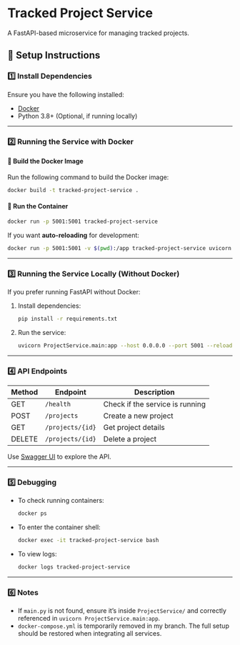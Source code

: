 # **Tracked Project Service**

A FastAPI-based microservice for managing tracked projects.

## **🚀 Setup Instructions**

### **1️⃣ Install Dependencies**
Ensure you have the following installed:
- [Docker](https://www.docker.com/get-started)
- Python 3.8+ (Optional, if running locally)

---

### **2️⃣ Running the Service with Docker**
#### **🔹 Build the Docker Image**
Run the following command to build the Docker image:
```sh
docker build -t tracked-project-service .
```

#### **🔹 Run the Container**
```sh
docker run -p 5001:5001 tracked-project-service
```

If you want **auto-reloading** for development:
```sh
docker run -p 5001:5001 -v $(pwd):/app tracked-project-service uvicorn ProjectService.main:app --host 0.0.0.0 --port 5001 --reload
```

---

### **3️⃣ Running the Service Locally (Without Docker)**
If you prefer running FastAPI without Docker:
1. Install dependencies:
    ```sh
    pip install -r requirements.txt
    ```
2. Run the service:
    ```sh
    uvicorn ProjectService.main:app --host 0.0.0.0 --port 5001 --reload
    ```

---

### **4️⃣ API Endpoints**
| Method | Endpoint             | Description             |
|--------|----------------------|-------------------------|
| GET    | `/health`            | Check if the service is running |
| POST   | `/projects`          | Create a new project   |
| GET    | `/projects/{id}`     | Get project details    |
| DELETE | `/projects/{id}`     | Delete a project       |

Use [Swagger UI](http://localhost:5001/docs) to explore the API.

---

### **5️⃣ Debugging**
- To check running containers:
    ```sh
    docker ps
    ```
- To enter the container shell:
    ```sh
    docker exec -it tracked-project-service bash
    ```
- To view logs:
    ```sh
    docker logs tracked-project-service
    ```

---

### **6️⃣ Notes**
- If `main.py` is not found, ensure it’s inside `ProjectService/` and correctly referenced in `uvicorn ProjectService.main:app`.
- `docker-compose.yml` is temporarily removed in my branch. The full setup should be restored when integrating all services.
